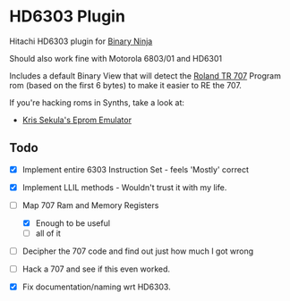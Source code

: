 # HD6303 Plugin


Hitachi HD6303 plugin for [Binary Ninja](https://binary.ninja/)

Should also work fine with Motorola 6803/01 and HD6301

Includes a default Binary View that will detect the [Roland TR 707](https://en.wikipedia.org/wiki/Roland_TR-707) 
Program rom (based on the first 6 bytes) to make it easier to RE the 707.

If you're hacking roms in Synths, take a look at: 
  * [Kris Sekula's Eprom Emulator](https://github.com/Kris-Sekula/EPROM-EMU-NG) 

## Todo

- [x] Implement entire 6303 Instruction Set - feels 'Mostly' correct
- [x] Implement LLIL methods - Wouldn't trust it with my life.
- [ ] Map 707 Ram and Memory Registers
    - [x] Enough to be useful
    - [ ] all of it
- [ ] Decipher the 707 code and find out just how much I got wrong
- [ ] Hack a 707 and see if this even worked.
- [X] Fix documentation/naming wrt HD6303.

